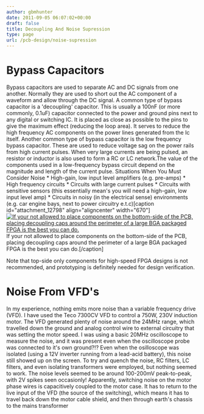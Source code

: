 ```yaml
---
author: gbmhunter
date: 2011-09-05 06:07:02+00:00
draft: false
title: Decoupling And Noise Supression
type: page
url: /pcb-design/noise-supression
---
```


# Bypass Capacitors

Bypass capacitors are used to separate AC and DC signals from one another. Normally they are used to short out the AC component of a waveform and allow through the DC signal. A common type of bypass capacitor is a 'decoupling' capacitor. This is usually a 100nF (or more commonly, 0.1uF) capacitor connected to the power and ground pins next to any digital or switching IC. It is placed as close as possible to the pins to give the maximum effect (reducing the loop area). It serves to reduce the high frequency AC components on the power lines generated from the Ic itself. Another common type of bypass capacitor is the low frequency bypass capacitor. These are used to reduce voltage sag on the power rails from high current pulses. When very large currents are being pulsed, an resistor or inductor is also used to form a RC or LC network.The value of the components used in a low-frequency bypass circuit depend on the magnitude and length of the current pulse. Situations When You Must Consider Noise  * High-gain, low input level amplifiers (e.g. pre-amps)  * High frequency circuits  * Circuits with large current pulses  * Circuits with sensitive sensors (this essentially mean's you will need a high-gain, low input level amp)  * Circuits in noisy (in the electrical sense) environments (e.g. car engine bays, next to power circuitry e.t.c)[caption id="attachment_12798" align="aligncenter" width="670"][![If your not allowed to place components on the bottom-side of the PCB, placing decoupling caps around the perimeter of a large BGA packaged FPGA is the best you can do.](/images/2011/09/fpga-fgg-485-capacitors-around-outside-pcb-routing-screenshot.png)
](/images/2011/09/fpga-fgg-485-capacitors-around-outside-pcb-routing-screenshot.png) If your not allowed to place components on the bottom-side of the PCB, placing decoupling caps around the perimeter of a large BGA packaged FPGA is the best you can do.[/caption]

Note that top-side only components for high-speed FPGA designs is not recommended, and prototyping is definitely needed for design verification.

# Noise From VFD's

In my experience, nothing emits more noise than a variable frequency drive (VFD). I have used the Teco 7300CV VFD to control a 750W, 230V induction motor. The VFD generated plenty of noise around the 24MHz range, which travelled down the ground and analog control wire to external circuitry that was setting the motor speed. I was using a basic 20MHz oscilloscope to measure the noise, and it was present even when the oscilloscope probe was connected to it's own ground?!? Even when the osilloscope was isolated (using a 12V inverter running from a lead-acid battery), this noise still showed up on the screen. To try and quench the noise, RC filters, LC filters, and even isolating transformers were employed, but nothing seemed to work. The noise levels seemed to be around 100-200mV peak-to-peak, with 2V spikes seen occasionly! Apparently, switching noise on the motor phase wires is capacitively coupled to the motor case. It has to return to the live input of the VFD (the source of the switching), which means it has to travel back down the motor cable shield, and then through earth's chassis to the mains transformer
